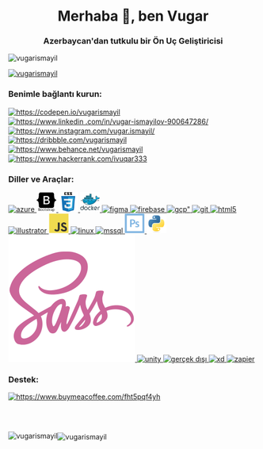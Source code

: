 <h1 align="center">Merhaba 👋, ben Vugar</h1>
<h3 align="center">Azerbaycan'dan tutkulu bir Ön Uç Geliştiricisi</h3>

<p align="left"> <img src=" https://komarev.com/ghpvc/?username=vugarismayil&label=Profile%20views&color=0e75b6&style=flat" alt = "vugarismayil" /> </p>

<p align = "left"> <a href = "https:/ /github.com/ryo-ma/github-profile-trophy"><img src = "https://github-profile-trophy.vercel.app/?username=vugarismayil" alt = "vugarismayil" /></a > </p>

<h3 align="left">Benimle bağlantı kurun:</h3>
<p align="left">
<a href = "https://codepen.io/https://codepen.io/vugarismayil" target = "blank"><img align = "center" src = "https://raw.githubusercontent.com/rahuldkjain" /github-profile-readme-generator/master/src/images/icons/Social/codepen.svg" alt = "https://codepen.io/vugarismayil" height = "30" genişlik = "40" /></ a>
<a href = "https://linkedin.com/in/https://www.linkedin.com/in/vugar-ismayilov-900647286/" target = "blank"><img align = "center" src ="https://raw.githubusercontent.com/rahuldkjain/github-profile-readme-generator/master/src/images/icons/Social/linked-in-alt.svg" alt="https://www.linkedin .com/in/vugar-ismayilov-900647286/" height = "30" genişlik = "40" /></a>
<a href = "https://instagram.com/https://www.instagram.com/vugar.ismayil/" target = "blank"><img align = "center" src = "https://raw. githubusercontent.com/rahuldkjain/github-profile-readme-generator/master/src/images/icons/Social/instagram.svg" alt = "https://www.instagram.com/vugar.ismayil/" height = "30 " width="40" /></a>
<a href="https://dribble.com/https://dribbble.com/vugarismayil" target="blank"><img align="center" src= "https://raw.githubusercontent.com/rahuldkjain/github-profile-readme-generator/master/src/images/icons/Social/dribbble.svg" alt = "https://dribbble.com/vugarismayil" height= "30" genişlik = "40" /></a>
<a href = "https://www.behance.net/https://www.behance.net/vugarismayil" target = "blank"><img align = "center" src = "https://raw.githubusercontent" .com/rahuldkjain/github-profile-readme-generator/master/src/images/icons/Social/behance.svg" alt = "https://www.behance.net/vugarismayil" height = "30" genişlik = " 40" /></a>
<a href = "https://www.hackerrank.com/https://www.hackerrank.com/ivuqar333" target = "blank"><img align = "center" src= "https://raw.githubusercontent.com/rahuldkjain/github-profile-readme-generator/master/src/images/icons/Social/hackerrank.svg" alt = "https://www.hackerrank.com/ivuqar333" height="30" width="40" /></a>
</p>

<h3 align="left">Diller ve Araçlar:</h3>
<p align = "left"> <a href = "https://azure.microsoft.com/en-in/" target = "_blank" rel = "noreferrer"> <img src = "https://www. Vectorlogo.zone/logos/microsoft_azure/microsoft_azure-icon.svg" alt="azure" width="40" height="40"/> </a> <a href="https://getbootstrap.com" target= "_blank" rel = "noreferrer"> <img src = "https://raw.githubusercontent.com/devicons/devicon/master/icons/bootstrap/bootstrap-plain-wordmark.svg" alt = "bootstrap" width = " 40" height="40"/> </a> <a href="https://www.w3schools.com/css/" target = "_blank" rel = "noreferrer"> <img src = "https://raw.githubusercontent.com/devicons/devicon/master/icons/css3/css3-original-wordmark.svg" alt ="css3" width = "40" height = "40"/> </a> <a href = "https://www.docker.com/" target = "_blank" rel = "noreferrer"> <img src ="https://raw.githubusercontent.com/devicons/devicon/master/icons/docker/docker-original-wordmark.svg" alt = "docker" width = "40" height = "40"/> </a > <a href = "https://www.figma.com/" target = "_blank" rel = "noreferrer"> <img src = "https://www.vectorlogo.zone/logos/figma/figma-icon .svg" alt = "figma" width = "40" height = "40"/> </a> <a href = "https://firebase.google.com/" target = "_blank" rel = "noreferrer"> <img src = "https://www.vectorlogo.zone/logos/firebase/firebase-icon.svg" alt = "firebase" width = "40" height = "40"/> </a> <a href= "https://cloud.google.com" target = "_blank" rel = "noreferrer"> <img src = "https://www.vectorlogo.zone/logos/google_cloud/google_cloud-icon.svg" alt = gcp" width = "40" height = "40"/> </a> <a href = "https://git-scm.com/" target = "_blank" rel = "noreferrer"> <img src = "https://www.vectorlogo.zone/logos/git-scm/git-scm-icon.svg" alt = "git" width= "40" yükseklik = "40"/> </a> <a href = "https://www.w3.org/html/" target = "_blank" rel = "noreferrer"> <img src = "https: //raw.githubusercontent.com/devicons/devicon/master/icons/html5/html5-original-wordmark.svg" alt = "html5" genişlik = "40" yükseklik = "40"/> </a> <a href ="https://www.adobe.com/in/products/illustrator.html" target = "_blank" rel = "noreferrer"> <img src = "https://www.vectorlogo.zone/logos/adobe_illustrator/ adobe_illustrator-ikon.svg" alt = "illustrator" width = "40" height = "40"/> </a> <a href = "https://developer.mozilla.org/en-US/docs/Web/JavaScript" target= "_blank" rel = "noreferrer"> <img src = "https://raw.githubusercontent.com/devicons/devicon/master/icons/javascript/javascript-original.svg" alt = "javascript" width = "40" height = "40"/> </a> <a href = "https://www.linux.org/" target = "_blank" rel = "noreferrer"> <img src = "https://raw.githubusercontent .com/devicons/devicon/master/icons/linux/linux-original.svg" alt = "linux" width = "40" height = "40"/> </a> <a href = "https://www.microsoft.com/en-us/sql-server" target = "_blank" rel = "noreferrer"> <img src = "https://www.svgrepo.com/show/303229/microsoft-sql- server-logo.svg" alt = "mssql" width = "40" height = "40"/> </a> <a href = "https://www.photoshop.com/en" target = "_blank" rel ="noreferrer"> <img src = "https://raw.githubusercontent.com/devicons/devicon/master/icons/photoshop/photoshop-line.svg" alt = "photoshop" width = "40" height = "40 "/> </a> <a href = "https://www.python.org" target = "_blank" rel = "noreferrer"> <img src = "https://raw.githubusercontent.com/devicons/devicon/master/icons/python/python-original.svg" alt = "python" width = "40" height = "40"/> </a> <a href = "https://sass- lang.com" target = "_blank" rel = "noreferrer"> <img src = "https://raw.githubusercontent.com/devicons/devicon/master/icons/sass/sass-original.svg" alt = "sass " genişlik = "40" yükseklik = "40"/> </a> <a href = "https://unity.com/" target = "_blank" rel = "noreferrer"> <img src = "https:/ /www.vectorlogo.zone/logos/unity3d/unity3d-icon.svg" alt = "unity" width = "40" height = "40"/> </a> <a href = "https://unrealengine.com/" target = "_blank" rel = "noreferrer"> <img src = "https://raw.githubusercontent.com/kenangundogan/fontisto/036b7eca71aab1bef8e6a0518f7329f13ed62f6b/icons/svg/brand/unreal-engine.svg" alt = " gerçek dışı" width="40" height="40"/> </a> <a href="https://www.adobe.com/products/xd.html" target="_blank" rel=noreferrer"> <img src = "https://cdn.worldvectorlogo.com/logos/adobe-xd.svg" alt = "xd" width = "40" height = "40"/> </a> <a href = "https ://zapier.com" target = "_blank" rel = "noreferrer"> <img src = "https://www.vectorlogo.zone/logos/zapier/zapier-icon.svg" alt = "zapier" genişlik = "40" yükseklik = "40"/> </a> </p>

<h3 align="left">Destek:</h3>
<p> <a href="https://www.buymeacoffee.com/https://www.buymeacoffee.com/fht5pqf4yh"> <img align=" left" src = "https://cdn.buymeacoffee.com/buttons/v2/default-yellow.png" height = "50" width = "210" alt = "https://www.buymeacoffee.com/fht5pqf4yh" /></a> </p><br><br>

<p><img align = "left" src = "https://github-readme-stats.vercel.app/api/top-langs?username=vugarismayil&show_icons=true&locale=en&layout=compact" alt = "vugarismayil" /> </p>

<p> <img align = "center" src = "https://github-readme-stats.vercel.app/api?username=vugarismayil&show_icons=true&locale=en" alt = "vugarismayil" /> </p>
